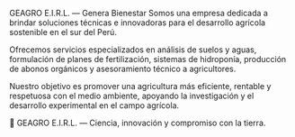 GEAGRO E.I.R.L. — Genera Bienestar
Somos una empresa dedicada a brindar soluciones técnicas e innovadoras para el desarrollo agrícola sostenible en el sur del Perú.

Ofrecemos servicios especializados en análisis de suelos y aguas, formulación de planes de fertilización, sistemas de hidroponía, producción de abonos orgánicos y asesoramiento técnico a agricultores.

Nuestro objetivo es promover una agricultura más eficiente, rentable y respetuosa con el medio ambiente, apoyando la investigación y el desarrollo experimental en el campo agrícola.

🌱 GEAGRO E.I.R.L. — Ciencia, innovación y compromiso con la tierra.
